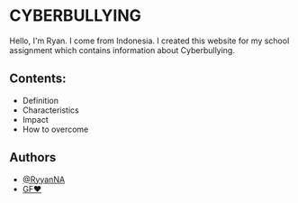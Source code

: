 # CYBERBULLYING


Hello, I'm Ryan. I come from Indonesia. I created this website for my school assignment which contains information about Cyberbullying.

## Contents:
- Definition
- Characteristics
- Impact
- How to overcome



## Authors

- [@RyyanNA](https://github.com/RyyanNA)
- [GF❤️](https://www.instagram.com/ayuwedda/)


